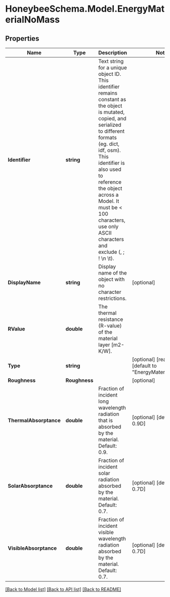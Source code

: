 
# HoneybeeSchema.Model.EnergyMaterialNoMass

## Properties

Name | Type | Description | Notes
------------ | ------------- | ------------- | -------------
**Identifier** | **string** | Text string for a unique object ID. This identifier remains constant as the object is mutated, copied, and serialized to different formats (eg. dict, idf, osm). This identifier is also used to reference the object across a Model. It must be &lt; 100 characters, use only ASCII characters and exclude (, ; ! \\n \\t). | 
**DisplayName** | **string** | Display name of the object with no character restrictions. | [optional] 
**RValue** | **double** | The thermal resistance (R-value) of the material layer [m2-K/W]. | 
**Type** | **string** |  | [optional] [readonly] [default to "EnergyMaterialNoMass"]
**Roughness** | **Roughness** |  | [optional] 
**ThermalAbsorptance** | **double** | Fraction of incident long wavelength radiation that is absorbed by the material. Default: 0.9. | [optional] [default to 0.9D]
**SolarAbsorptance** | **double** | Fraction of incident solar radiation absorbed by the material. Default: 0.7. | [optional] [default to 0.7D]
**VisibleAbsorptance** | **double** | Fraction of incident visible wavelength radiation absorbed by the material. Default: 0.7. | [optional] [default to 0.7D]

[[Back to Model list]](../README.md#documentation-for-models)
[[Back to API list]](../README.md#documentation-for-api-endpoints)
[[Back to README]](../README.md)

